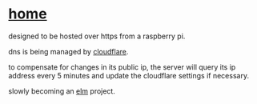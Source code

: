 # [home](https://ronanmccabe.me/)

designed to be hosted over https from a raspberry pi.

dns is being managed by [cloudflare](https://www.cloudflare.com/).

to compensate for changes in its public ip, the server will query
its ip address every 5 minutes and update the cloudflare settings if necessary.

slowly becoming an [elm](http://elm-lang.org/) project.